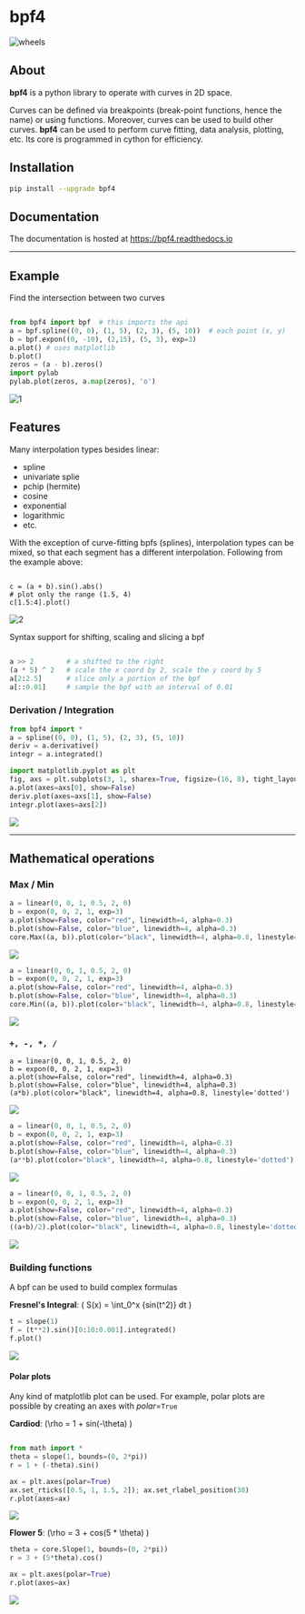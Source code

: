 

# bpf4

![wheels](https://github.com/gesellkammer/bpf4/actions/workflows/wheels.yml/badge.svg)


About
-----

**bpf4** is a python library to operate with curves in 2D space. 

Curves can be defined via breakpoints (break-point functions, hence the name) or using functions.
Moreover, curves can be used to build other curves. **bpf4** can be used to perform
curve fitting, data analysis, plotting, etc. Its core is programmed
in cython for efficiency.


Installation
------------


```bash
pip install --upgrade bpf4

```

Documentation
-------------

The documentation is hosted at https://bpf4.readthedocs.io


-----------------

Example
-------

Find the intersection between two curves

```python

from bpf4 import bpf  # this imports the api
a = bpf.spline((0, 0), (1, 5), (2, 3), (5, 10))  # each point (x, y)
b = bpf.expon((0, -10), (2,15), (5, 3), exp=3)
a.plot() # uses matplotlib
b.plot() 
zeros = (a - b).zeros()
import pylab
pylab.plot(zeros, a.map(zeros), 'o')
```
   
![1](https://github.com/gesellkammer/bpf4/raw/master/pics/zeros.png)

Features
--------

Many interpolation types besides linear:

* spline
* univariate splie
* pchip (hermite)
* cosine
* exponential
* logarithmic
* etc. 


With the exception of curve-fitting bpfs (splines), interpolation types can be mixed, so that each segment 
has a different interpolation. Following from the example above:  


```pyton

c = (a + b).sin().abs()
# plot only the range (1.5, 4)
c[1.5:4].plot()  

```

![2](https://github.com/gesellkammer/bpf4/raw/master/pics/sinabs.png)

Syntax support for shifting, scaling and slicing a bpf

```python

a >> 2        # a shifted to the right
(a * 5) ^ 2   # scale the x coord by 2, scale the y coord by 5
a[2:2.5]      # slice only a portion of the bpf
a[::0.01]     # sample the bpf with an interval of 0.01

```

### Derivation / Integration

```python
from bpf4 import *
a = spline((0, 0), (1, 5), (2, 3), (5, 10))
deriv = a.derivative()
integr = a.integrated()

import matplotlib.pyplot as plt 
fig, axs = plt.subplots(3, 1, sharex=True, figsize=(16, 8), tight_layout=True)
a.plot(axes=axs[0], show=False)
deriv.plot(axes=axs[1], show=False)
integr.plot(axes=axs[2])
```

![](docs/assets/deriv3.png)


----------------

## Mathematical operations

### Max / Min

```python
a = linear(0, 0, 1, 0.5, 2, 0)
b = expon(0, 0, 2, 1, exp=3)
a.plot(show=False, color="red", linewidth=4, alpha=0.3)
b.plot(show=False, color="blue", linewidth=4, alpha=0.3)
core.Max((a, b)).plot(color="black", linewidth=4, alpha=0.8, linestyle='dotted')
```
![](docs/assets/Max.png)

```python
a = linear(0, 0, 1, 0.5, 2, 0)
b = expon(0, 0, 2, 1, exp=3)
a.plot(show=False, color="red", linewidth=4, alpha=0.3)
b.plot(show=False, color="blue", linewidth=4, alpha=0.3)
core.Min((a, b)).plot(color="black", linewidth=4, alpha=0.8, linestyle='dotted')
```
![](docs/assets/Min.png)


### `+, -, *, /`

```
a = linear(0, 0, 1, 0.5, 2, 0)
b = expon(0, 0, 2, 1, exp=3)
a.plot(show=False, color="red", linewidth=4, alpha=0.3)
b.plot(show=False, color="blue", linewidth=4, alpha=0.3)
(a*b).plot(color="black", linewidth=4, alpha=0.8, linestyle='dotted')
```
![](docs/assets/math-mul.png)

```python
a = linear(0, 0, 1, 0.5, 2, 0)
b = expon(0, 0, 2, 1, exp=3)
a.plot(show=False, color="red", linewidth=4, alpha=0.3)
b.plot(show=False, color="blue", linewidth=4, alpha=0.3)
(a**b).plot(color="black", linewidth=4, alpha=0.8, linestyle='dotted')
```
![](docs/assets/math-pow.png)

```python
a = linear(0, 0, 1, 0.5, 2, 0)
b = expon(0, 0, 2, 1, exp=3)
a.plot(show=False, color="red", linewidth=4, alpha=0.3)
b.plot(show=False, color="blue", linewidth=4, alpha=0.3)
((a+b)/2).plot(color="black", linewidth=4, alpha=0.8, linestyle='dotted')
```
![](docs/assets/math-avg.png)

### Building functions

A bpf can be used to build complex formulas

**Fresnel's Integral**: \( S(x) = \int_0^x {sin(t^2)} dt \)

```python
t = slope(1)
f = (t**2).sin()[0:10:0.001].integrated()
f.plot()
```

![](docs/assets/fresnel.png)


#### Polar plots

Any kind of matplotlib plot can be used. For example, polar plots are possible
by creating an axes with *polar*=`True`

**Cardiod**: \(\rho = 1 + sin(-\theta) \)

```python

from math import *
theta = slope(1, bounds=(0, 2*pi))
r = 1 + (-theta).sin()

ax = plt.axes(polar=True)
ax.set_rticks([0.5, 1, 1.5, 2]); ax.set_rlabel_position(38)
r.plot(axes=ax)
```
![](docs/assets/cardioid.png)


**Flower 5**: \(\rho = 3 + cos(5 * \theta) \)

```python
theta = core.Slope(1, bounds=(0, 2*pi))
r = 3 + (5*theta).cos()

ax = plt.axes(polar=True)
r.plot(axes=ax)

```
![](docs/assets/polar1.png)
